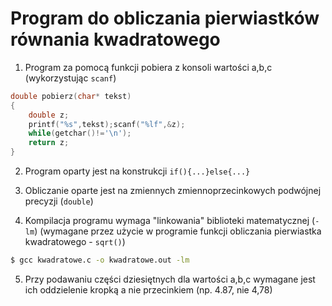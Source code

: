 # Program do obliczania pierwiastków równania kwadratowego

1. Program za pomocą funkcji pobiera z konsoli wartości a,b,c (wykorzystując `scanf`)

```c
double pobierz(char* tekst)
{
	double z;
	printf("%s",tekst);scanf("%lf",&z);
	while(getchar()!='\n');
	return z;
}
```

2. Program oparty jest na konstrukcji `if(){...}else{...}`

3. Obliczanie oparte jest na zmiennych zmiennoprzecinkowych podwójnej precyzji (`double`)

4. Kompilacja programu wymaga "linkowania" biblioteki matematycznej (`-lm`) (wymagane przez użycie w programie funkcji obliczania pierwiastka kwadratowego - `sqrt()`)

```sh
$ gcc kwadratowe.c -o kwadratowe.out -lm
```

5. Przy podawaniu części dziesiętnych dla wartości a,b,c wymagane jest ich oddzielenie kropką a nie przecinkiem (np. 4.87, nie 4,78)
